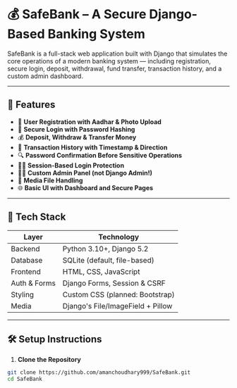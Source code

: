 # 💰 SafeBank – A Secure Django-Based Banking System

SafeBank is a full-stack web application built with Django that simulates the core operations of a modern banking system — including registration, secure login, deposit, withdrawal, fund transfer, transaction history, and a custom admin dashboard.

---

## 🚀 Features

- 🧾 **User Registration with Aadhar & Photo Upload**
- 🔐 **Secure Login with Password Hashing**
- 💰 **Deposit, Withdraw & Transfer Money**
- 📜 **Transaction History with Timestamp & Direction**
- 🔍 **Password Confirmation Before Sensitive Operations**
- 🧑‍💻 **Session-Based Login Protection**
- 🧑‍⚖️ **Custom Admin Panel (not Django Admin!)**
- 📁 **Media File Handling**
- 🌐 **Basic UI with Dashboard and Secure Pages**

---

## 🧠 Tech Stack

| Layer        | Technology         |
|--------------|--------------------|
| Backend      | Python 3.10+, Django 5.2 |
| Database     | SQLite (default, file-based) |
| Frontend     | HTML, CSS, JavaScript |
| Auth & Forms | Django Forms, Session & CSRF |
| Styling      | Custom CSS (planned: Bootstrap) |
| Media        | Django's File/ImageField + Pillow |

---

## 🛠️ Setup Instructions

1. **Clone the Repository**

```bash
git clone https://github.com/amanchoudhary999/SafeBank.git
cd SafeBank
